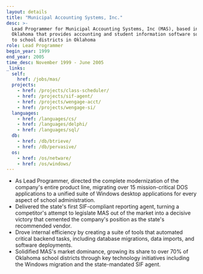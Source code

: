 ```yaml
---
layout: details
title: "Municipal Accounting Systems, Inc."
desc: >-
  Lead Programmer for Municipal Accounting Systems, Inc (MAS), based in Shawnee,
  Oklahoma that provides accounting and student information software solutions
  to school districts in Oklahoma
role: Lead Programmer
begin_year: 1999
end_year: 2005
time_desc: November 1999 - June 2005
_links:
  self:
    href: /jobs/mas/
  projects:
    - href: /projects/class-scheduler/
    - href: /projects/sif-agent/
    - href: /projects/wengage-acct/
    - href: /projects/wengage-si/
  languages:
    - href: /languages/cs/
    - href: /languages/delphi/
    - href: /languages/sql/
  db:
    - href: /db/btrieve/
    - href: /db/pervasive/
  os:
    - href: /os/netware/
    - href: /os/windows/
---
```


- As Lead Programmer, directed the complete modernization of the company's entire product line, migrating over 15 mission-critical DOS applications to a unified suite of Windows desktop applications for every aspect of school administration.
- Delivered the state's first SIF-compliant reporting agent, turning a competitor's attempt to legislate MAS out of the market into a decisive victory that cemented the company's position as the state's recommended vendor.
- Drove internal efficiency by creating a suite of tools that automated critical backend tasks, including database migrations, data imports, and software deployments.
- Solidified MAS's market dominance, growing its share to over 70% of Oklahoma school districts through key technology initiatives including the Windows migration and the state-mandated SIF agent.
